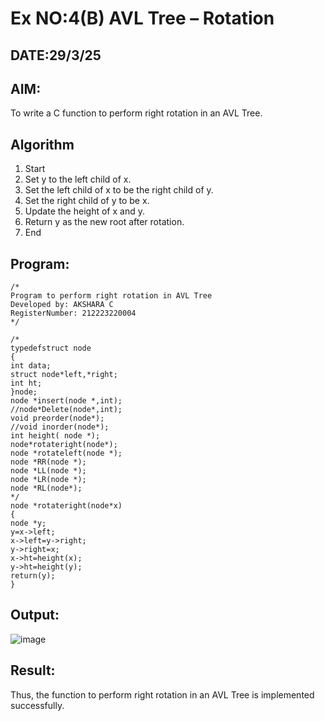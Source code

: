 # Ex NO:4(B) AVL Tree – Rotation
## DATE:29/3/25
## AIM:
To write a C function to perform right rotation in an AVL Tree.

## Algorithm
1. Start
2. Set y to the left child of x.
3. Set the left child of x to be the right child of y.
4. Set the right child of y to be x.
5. Update the height of x and y.
6. Return y as the new root after rotation.
7. End
## Program:
```
/*
Program to perform right rotation in AVL Tree
Developed by: AKSHARA C
RegisterNumber: 212223220004 
*/
```
```
/*
typedefstruct node
{
int data;
struct node*left,*right; 
int ht;
}node;
node *insert(node *,int);
//node*Delete(node*,int); 
void preorder(node*);
//void inorder(node*); 
int height( node *);
node*rotateright(node*); 
node *rotateleft(node *); 
node *RR(node *);
node *LL(node *); 
node *LR(node *); 
node *RL(node*);
*/
node *rotateright(node*x)
{
node *y; 
y=x->left;
x->left=y->right; 
y->right=x;
x->ht=height(x); 
y->ht=height(y); 
return(y);
}
```
## Output:
![image](https://github.com/user-attachments/assets/1d978b52-6c6d-48e0-ab41-908234b3b1a1)

## Result:
Thus, the function to perform right rotation in an AVL Tree is implemented successfully.
